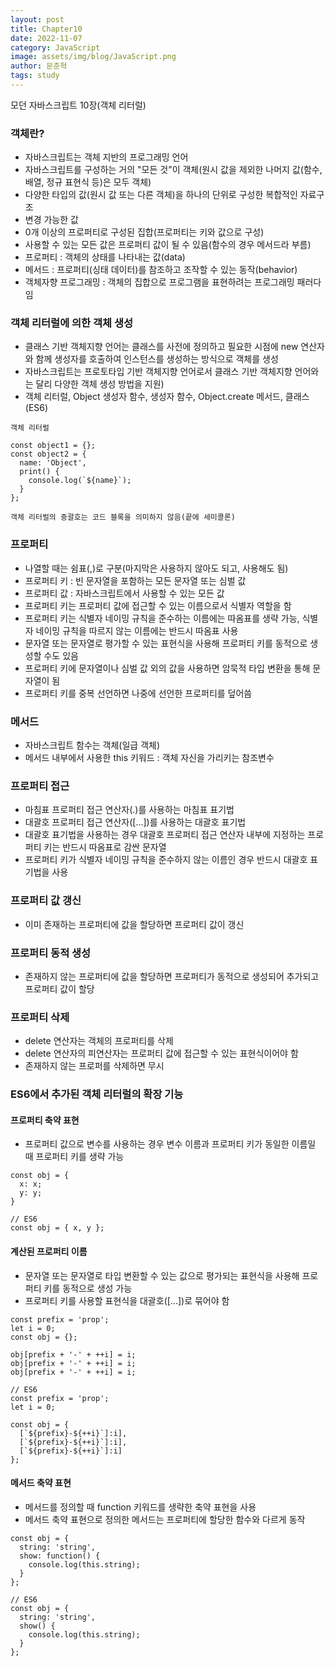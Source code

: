 ```yaml
---
layout: post
title: Chapter10
date: 2022-11-07
category: JavaScript
image: assets/img/blog/JavaScript.png
author: 문준혁
tags: study
---
```


모던 자바스크립트 10장(객체 리터럴)

### 객체란?

* 자바스크립트는 객체 지반의 프로그래밍 언어
* 자바스크립트를 구성하는 거의 "모든 것"이 객체(원시 값을 제외한 나머지 값(함수, 배열, 정규 표현식 등)은 모두 객체)
* 다양한 타입의 값(원시 값 또는 다른 객체)을 하나의 단위로 구성한 복합적인 자료구조
* 변경 가능한 값
* 0개 이상의 프로퍼티로 구성된 집합(프로퍼티는 키와 값으로 구성)
* 사용할 수 있는 모든 값은 프로퍼티 값이 될 수 있음(함수의 경우 메서드라 부름)
* 프로퍼티 : 객체의 상태를 나타내는 값(data)
* 메서드 : 프로퍼티(싱태 데이터)를 참조하고 조작할 수 있는 동작(behavior)
* 객체자향 프로그래밍 : 객체의 집합으로 프로그램을 표현하려는 프로그래밍 패러다임

### 객체 리터럴에 의한 객체 생성

* 클래스 기반 객체지향 언어는 클래스를 사전에 정의하고 필요한 시점에 new 연산자와 함께 생성자를 호출하여 인스턴스를 생성하는 방식으로 객체를 생성
* 자바스크립트는 프로토타입 기반 객체지향 언어로서 클래스 기반 객체지향 언어와는 달리 다양한 객체 생성 방법을 지원)
* 객체 리터럴, Object 생성자 함수, 생성자 함수, Object.create 메서드, 클래스(ES6)

```
객체 리터럴

const object1 = {};
const object2 = {
  name: 'Object',
  print() {
    console.log(`${name}`);
  }
};

객체 리터럴의 중괄호는 코드 블록을 의미하지 않음(끝에 세미콜론)
```

### 프로퍼티

* 나열할 때는 쉼표(,)로 구분(마지막은 사용하지 않아도 되고, 사용해도 됨)
* 프로퍼티 키 : 빈 문자열을 포함하는 모든 문자열 또는 심벌 값
* 프로퍼티 값 : 자바스크립트에서 사용할 수 있는 모든 값
* 프로퍼티 키는 프로퍼티 값에 접근할 수 있는 이름으로서 식별자 역할을 함
* 프로퍼티 키는 식별자 네이밍 규칙을 준수하는 이름에는 따옴표를 생략 가능, 식별자 네이밍 규칙을 따르지 않는 이름에는 반드시 따옴표 사용
* 문자열 또는 문자열로 평가할 수 있는 표현식을 사용해 프로퍼티 키를 동적으로 생성할 수도 있음
* 프로퍼티 키에 문자열이나 심벌 값 외의 값을 사용하면 암묵적 타입 변환을 통해 문자열이 됨
* 프로퍼티 키를 중복 선언하면 나중에 선언한 프로퍼티를 덮어씀

### 메서드

* 자바스크립트 함수는 객체(일급 객체)
* 메서드 내부에서 사용한 this 키워드 : 객체 자신을 가리키는 참조변수

### 프로퍼티 접근

* 마침표 프로퍼티 접근 연산자(.)를 사용하는 마침표 표기법
* 대괄호 프로퍼티 접근 연산자([...])를 사용하는 대괄호 표기법
* 대괄호 표기법을 사용하는 경우 대괄호 프로퍼티 접근 연산자 내부에 지정하는 프로퍼티 키는 반드시 따옴표로 감싼 문자열
* 프로퍼티 키가 식별자 네이밍 규칙을 준수하지 않는 이름인 경우 반드시 대괄호 표기법을 사용

### 프로퍼티 값 갱신

* 이미 존재하는 프로퍼티에 값을 할당하면 프로퍼티 값이 갱신

### 프로퍼티 동적 생성

* 존재하지 않는 프로퍼티에 값을 할당하면 프로퍼티가 동적으로 생성되어 추가되고 프로퍼티 값이 할당

### 프로퍼티 삭제

* delete 연산자는 객체의 프로퍼티를 삭제
* delete 연산자의 피연산자는 프로퍼티 값에 접근할 수 있는 표현식이어야 함
* 존재하지 않는 프로퍼를 삭제하면 무시

### ES6에서 추가된 객체 리터럴의 확장 기능

#### 프로퍼티 축약 표현

* 프로퍼티 값으로 변수를 사용하는 경우 변수 이름과 프로퍼티 키가 동일한 이름일 때 프로퍼티 키를 생략 가능

```
const obj = {
  x: x;
  y: y;
}

// ES6
const obj = { x, y };
```

#### 계산된 프로퍼티 이름

* 문자열 또는 문자열로 타입 변환할 수 있는 값으로 평가되는 표현식을 사용해 프로퍼티 키를 동적으로 생성 가능
* 프로퍼티 키를 사용할 표현식을 대괄호([...])로 묶어야 함

```
const prefix = 'prop';
let i = 0;
const obj = {};

obj[prefix + '-' + ++i] = i;
obj[prefix + '-' + ++i] = i;
obj[prefix + '-' + ++i] = i;

// ES6
const prefix = 'prop';
let i = 0;

const obj = {
  [`${prefix}-${++i}`]:i],
  [`${prefix}-${++i}`]:i],
  [`${prefix}-${++i}`]:i]
};
```

#### 메서드 축약 표현

* 메서드를 정의할 때 function 키워드를 생략한 축약 표현을 사용
* 메서드 축약 표현으로 정의한 메서드는 프로퍼티에 할당한 함수와 다르게 동작

```
const obj = {
  string: 'string',
  show: function() {
    console.log(this.string);
  }
};

// ES6
const obj = {
  string: 'string',
  show() {
    console.log(this.string);
  }
};
```